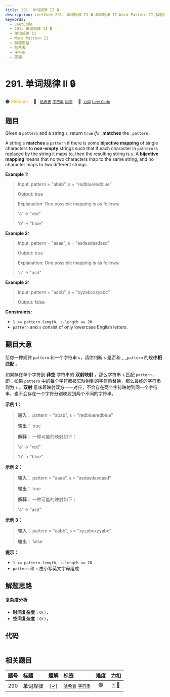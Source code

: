 ```yaml
---
title: 291. 单词规律 II 🔒
description: LeetCode,291. 单词规律 II 🔒,单词规律 II,Word Pattern II,解题思路,哈希表,字符串,回溯
keywords:
  - LeetCode
  - 291. 单词规律 II 🔒
  - 单词规律 II
  - Word Pattern II
  - 解题思路
  - 哈希表
  - 字符串
  - 回溯
---
```


# 291. 单词规律 II 🔒

🟠 <font color=#ffb800>Medium</font>&emsp; 🔖&ensp; [`哈希表`](/tag/hash-table.md) [`字符串`](/tag/string.md) [`回溯`](/tag/backtracking.md)&emsp; 🔗&ensp;[`力扣`](https://leetcode.cn/problems/word-pattern-ii) [`LeetCode`](https://leetcode.com/problems/word-pattern-ii)

## 题目

Given a `pattern` and a string `s`, return `true` _if_`s` _**matches** the
_`pattern` _._

A string `s` **matches** a `pattern` if there is some **bijective mapping** of
single characters to **non-empty** strings such that if each character in
`pattern` is replaced by the string it maps to, then the resulting string is
`s`. A **bijective mapping** means that no two characters map to the same
string, and no character maps to two different strings.



**Example 1:**

> Input: pattern = "abab", s = "redblueredblue"
> 
> Output: true
> 
> Explanation: One possible mapping is as follows:
> 
> 'a' -> "red"
> 
> 'b' -> "blue"

**Example 2:**

> Input: pattern = "aaaa", s = "asdasdasdasd"
> 
> Output: true
> 
> Explanation: One possible mapping is as follows:
> 
> 'a' -> "asd"

**Example 3:**

> Input: pattern = "aabb", s = "xyzabcxzyabc"
> 
> Output: false

**Constraints:**

  * `1 <= pattern.length, s.length <= 20`
  * `pattern` and `s` consist of only lowercase English letters.


## 题目大意

给你一种规律 `pattern` 和一个字符串 `s`，请你判断 `s` 是否和 _ _`pattern` 的规律**相匹配** 。

如果存在单个字符到 **非空** 字符串的 **双射映射** ，那么字符串 `s` 匹配 `pattern` ，即：如果 `pattern`
中的每个字符都被它映射到的字符串替换，那么最终的字符串则为 `s` 。**双射**
意味着映射双方一一对应，不会存在两个字符映射到同一个字符串，也不会存在一个字符分别映射到两个不同的字符串。



**示例 1：**

> 
> 
> 
> 
> 
> **输入：** pattern = "abab", s = "redblueredblue"
> 
> **输出：** true
> 
> **解释：** 一种可能的映射如下：
> 
> 'a' -> "red"
> 
> 'b' -> "blue"

**示例 2：**

> 
> 
> 
> 
> 
> **输入：** pattern = "aaaa", s = "asdasdasdasd"
> 
> **输出：** true
> 
> **解释：** 一种可能的映射如下：
> 
> 'a' -> "asd"
> 
> 

**示例 3：**

> 
> 
> 
> 
> 
> **输入：** pattern = "aabb", s = "xyzabcxzyabc"
> 
> **输出：** false
> 
> 



**提示：**

  * `1 <= pattern.length, s.length <= 20`
  * `pattern` 和 `s` 由小写英文字母组成


## 解题思路

#### 复杂度分析

- **时间复杂度**：`O()`，
- **空间复杂度**：`O()`，

## 代码

```javascript

```

## 相关题目

<!-- prettier-ignore -->
| 题号 | 标题 | 题解 | 标签 | 难度 | 力扣 |
| :------: | :------ | :------: | :------ | :------: | :------: |
| 290 | 单词规律 | [[✓]](/problem/0290.md) |  [`哈希表`](/tag/hash-table.md) [`字符串`](/tag/string.md) | 🟢 | [🀄️](https://leetcode.cn/problems/word-pattern) [🔗](https://leetcode.com/problems/word-pattern) |